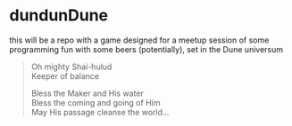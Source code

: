 # dundunDune

this will be a repo with a game designed for a meetup session of some programming fun with some beers (potentially), set in the Dune universum


> Oh mighty Shai-hulud<br/>Keeper of balance
> 
> Bless the Maker and His water <br/> Bless the coming and going of Him <br/> May His passage cleanse the world...
